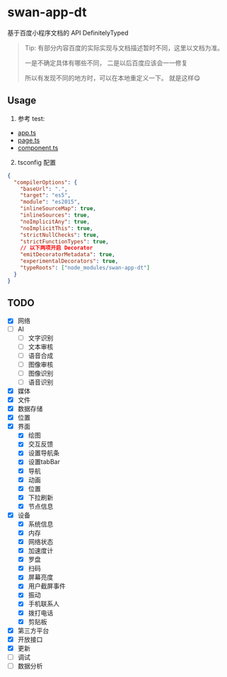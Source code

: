 # swan-app-dt

基于百度小程序文档的 API DefinitelyTyped

> Tip:
> 有部分内容百度的实际实现与文档描述暂时不同，这里以文档为准。
>
> 一是不确定具体有哪些不同，
> 二是以后百度应该会一一修复
>
> 所以有发现不同的地方时，可以在本地重定义一下。
> 就是这样😋

## Usage

1. 参考 test:

* [app.ts](https://github.com/moesuiga/swan-app-dt/blob/master/test/app.ts)
* [page.ts](https://github.com/moesuiga/swan-app-dt/blob/master/test/pages/index/index.ts)
* [component.ts](https://github.com/moesuiga/swan-app-dt/blob/master/test/components/com-test/com-test.ts)

2. tsconfig 配置

```json
{
  "compilerOptions": {
    "baseUrl": ".",
    "target": "es5",
    "module": "es2015",
    "inlineSourceMap": true,
    "inlineSources": true,
    "noImplicitAny": true,
    "noImplicitThis": true,
    "strictNullChecks": true,
    "strictFunctionTypes": true,
    // 以下两项开启 Decorator
    "emitDecoratorMetadata": true,
    "experimentalDecorators": true,
    "typeRoots": ["node_modules/swan-app-dt"]
  }
}
```

## TODO

- [x] 网络
- [ ] AI
  + [ ] 文字识别
  + [ ] 文本审核
  + [ ] 语音合成
  + [ ] 图像审核
  + [ ] 图像识别
  + [ ] 语音识别
- [x] 媒体
- [x] 文件
- [x] 数据存储
- [x] 位置
- [x] 界面
  + [x] 绘图
  + [x] 交互反馈
  + [x] 设置导航条
  + [x] 设置tabBar
  + [x] 导航
  + [x] 动画
  + [x] 位置
  + [x] 下拉刷新
  + [x] 节点信息
- [x] 设备
  + [x] 系统信息
  + [x] 内存
  + [x] 网络状态
  + [x] 加速度计
  + [x] 罗盘
  + [x] 扫码
  + [x] 屏幕亮度
  + [x] 用户截屏事件
  + [x] 振动
  + [x] 手机联系人
  + [x] 拨打电话
  + [x] 剪贴板
- [x] 第三方平台
- [x] 开放接口
- [x] 更新
- [ ] 调试
- [ ] 数据分析
